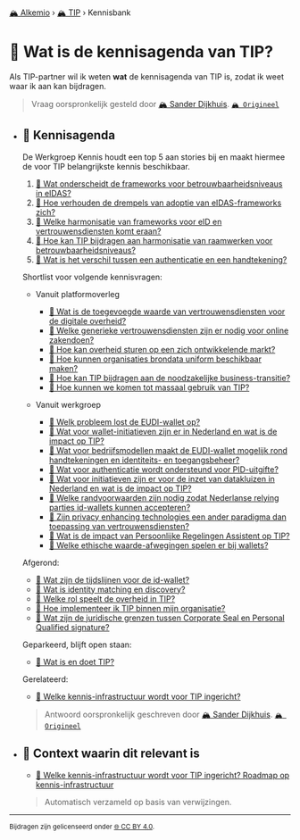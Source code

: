 [🏔️ Alkemio](https://welcome.alkem.io/) › [🏔️ TIP](https://alkem.io/tip/dashboard) › Kennisbank
# 📄 Wat is de kennisagenda van TIP?
Als TIP-partner wil ik weten __wat__ de kennisagenda van TIP is, zodat ik weet waar ik aan kan bijdragen.
> Vraag oorspronkelijk gesteld door [🏔️ Sander Dijkhuis](https://alkem.io/user/sander-dijkhuis-3912). [`🏔️ Origineel`](https://alkem.io/tip/collaboration/watisdekennisagen-9941)

- ## <a id="kennisagenda-5711"></a> 📌 Kennisagenda
  De Werkgroep Kennis houdt een top 5 aan stories bij en maakt hiermee de voor TIP belangrijkste kennis beschikbaar.
  
  1.  [📄 Wat onderscheidt de frameworks voor betrouwbaarheidsniveaus in eIDAS?](watishetverschil-2324.md)
  2.  [📄 Hoe verhouden de drempels van adoptie van eIDAS-frameworks zich?](hoeverhoudendedre-5452.md)
  3.  [📄 Welke harmonisatie van frameworks voor eID en vertrouwensdiensten komt eraan?](welkeharmonisatiev-4038.md)
  4.  [📄 Hoe kan TIP bijdragen aan harmonisatie van raamwerken voor betrouwbaarheidsniveaus?](welkepositiekanti-1496.md)
  5.  [📄 Wat is het verschil tussen een authenticatie en een handtekening?](watishetverschil-2823.md)
  
  Shortlist voor volgende kennisvragen:
  
  *   Vanuit platformoverleg
  
      *   [📄 Wat is de toegevoegde waarde van vertrouwensdiensten voor de digitale overheid?](watisdetoegevoegd-5977.md)
      *   [📄 Welke generieke vertrouwensdiensten zijn er nodig voor online zakendoen?](welkegeneriekevert-1149.md)
      *   [📄 Hoe kan overheid sturen op een zich ontwikkelende markt?](hoekanoverheidstu-662.md)
      *   [📄 Hoe kunnen organisaties brondata uniform beschikbaar maken?](hoekunnenorganisat-6381.md)
      *   [📄 Hoe kan TIP bijdragen aan de noodzakelijke business-transitie?](hoekantipbijdrage-2801.md)
      *   [📄 Hoe kunnen we komen tot massaal gebruik van TIP?](hoekunnenwekomen-4535.md)
  
  *   Vanuit werkgroep
  
      *   [📄 Welk probleem lost de EUDI-wallet op?](welkprobleemlostd-9718.md)
      *   [📄 Wat voor wallet-initiatieven zijn er in Nederland en wat is de impact op TIP?](watvoorwallet-init-2068.md)
      *   [📄 Wat voor bedrijfsmodellen maakt de EUDI-wallet mogelijk rond handtekeningen en identiteits- en toegangsbeheer?](watvoorbedrijfsmod-6803.md)
      *   [📄 Wat voor authenticatie wordt ondersteund voor PID-uitgifte?](watvoorauthenticat-3838.md)
      *   [📄 Wat voor initiatieven zijn er voor de inzet van datakluizen in Nederland en wat is de impact op TIP?](watvoorinitiatieve-1713.md)
      *   [📄 Welke randvoorwaarden zijn nodig zodat Nederlanse relying parties  id-wallets kunnen accepteren?](welkerandvoorwaarde-6229.md)
      *   [📄 Zijn privacy enhancing technologies een ander paradigma dan toepassing van vertrouwensdiensten?](zijnprivacyenhanci-17.md)
      *   [📄 Wat is de impact van Persoonlijke Regelingen Assistent op TIP?](watisdeimpactvan-169.md)
      *   [📄 Welke ethische waarde-afwegingen spelen er bij wallets?](welkeethischewaard-9272.md)
  
  Afgerond:
  
  *   [📄 Wat zijn de tijdslijnen voor de id-wallet?](watzijndetijdslij-733.md)
  *   [📄 Wat is identity matching en discovery?](watisidentitymatc-4236.md)
  *   [📄 Welke rol speelt de overheid in TIP?](welkerolspeeltde-1008.md)
  *   [📄 Hoe implementeer ik TIP binnen mijn organisatie?](hoeimplementeerik-4286.md)
  *   [📄 Wat zijn de juridische grenzen tussen Corporate Seal en Personal Qualified signature?](juridischegrenzent-2374.md)
  
  Geparkeerd, blijft open staan:
  
  *   [📄 Wat is en doet TIP?](watisendoettip-4791.md)
  
  Gerelateerd:
  
  *   [📄 Welke kennis-infrastructuur wordt voor TIP ingericht?](welkekennis-infrast-7437.md)

  
  > Antwoord oorspronkelijk geschreven door [🏔️ Sander Dijkhuis](https://alkem.io/tip/collaboration/watisdekennisagen-9941/posts/kennisagenda-5711). [`🏔️ Origineel`](https://alkem.io/tip/collaboration/watisdekennisagen-9941/posts/kennisagenda-5711)

- ## 📌 Context waarin dit relevant is
  - [📌 Welke kennis-infrastructuur wordt voor TIP ingericht? Roadmap op kennis-infrastructuur](welkekennis-infrast-7437.md#roadmapopkennis-in-7750)
  >Automatisch verzameld op basis van verwijzingen.
* * *
<small>Bijdragen zijn gelicenseerd onder [🌐 CC BY 4.0](https://creativecommons.org/licenses/by/4.0/deed.nl).</small>
